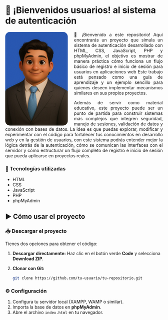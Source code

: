 # 👋 ¡Bienvenidos usuarios! al sistema de autenticación
<img src="/imagen_presentacion.png" alt="Presentación" width="200" align="left" style="margin-right:20px; border-radius:15px;">  
<p style="text-align: justify;">
    👋 ¡Bienvenido a este repositorio!
    Aquí encontrarás un proyecto que simula un sistema de autenticación desarrollado con HTML, CSS, JavaScript, PHP y phpMyAdmin, el objetivo es mostrar de manera práctica cómo funciona un flujo básico de registro e inicio de sesión para usuarios en aplicaciones web Este trabajo está pensado como una guía de aprendizaje y un ejemplo sencillo para quienes deseen implementar mecanismos similares en sus propios proyectos.
</p>
<p style="text-align: justify;">
    Además de servir como material educativo, este proyecto puede ser un punto de partida para construir sistemas más complejos que integren seguridad, manejo de sesiones, validación de datos y conexión con bases de datos. La idea es que puedas explorar, modificar y experimentar con el código para fortalecer tus conocimientos en desarrollo web y en la gestión de usuarios, con este sistema podrás entender mejor la lógica detrás de la autenticación, cómo se comunican las interfaces con el servidor y cómo estructurar un flujo completo de registro e inicio de sesión que pueda aplicarse en proyectos reales.
</p>

### 📂 Tecnologías utilizadas
* HTML
* CSS
* JavaScript
* PHP
* phpMyAdmin

## ▶️ Cómo usar el proyecto

### 📥 Descargar el proyecto

Tienes dos opciones para obtener el código:

1. **Descargar directamente:**
   Haz clic en el botón verde **Code** y selecciona **Download ZIP**.

2. **Clonar con Git:**

   ```bash
   git clone https://github.com/tu-usuario/tu-repositorio.git
   ```

### ⚙️ Configuración

1. Configura tu servidor local (XAMPP, WAMP o similar).
2. Importa la base de datos en **phpMyAdmin**.
3. Abre el archivo `index.html` en tu navegador.